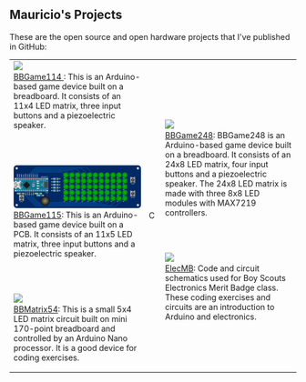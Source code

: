 ## Mauricio's Projects

These are the open source and open hardware projects that I've published in GitHub:

<table><tr><td width=390>

<a href="https://github.com/mtejada11/BBGame114">
<img src="https://github.com/mtejada11/BBGame114/raw/doc/Build/BBGame114.png" width=380><br>
BBGame114
</a>
: This is an Arduino-based game device built on a breadboard. It consists of an 11x4 LED matrix, three input 
buttons and a piezoelectric speaker.

<br><br>

[<img src="https://github.com/mtejada11/BBGame115/raw/master/PCB/bbgame115_pcb_assembled.png" width=370><br>BBGame115](https://github.com/mtejada11/BBGame115):
This is an Arduino-based game device built on a PCB. It consists of an 11x5 LED matrix, three input buttons and a piezoelectric speaker.

<br><br>

[<img src="https://github.com/mtejada11/BBMatrix54/raw/doc/Build/BBMatrix54.png" width=190><br>BBMatrix54](https://github.com/mtejada11/BBMatrix54): 
This is a small 5x4 LED matrix circuit built on mini 170-point breadboard and controlled by an Arduino Nano processor. 
It is a good device for coding exercises.

</td><td width=20>C</td><td width=390>

<br>

[<img src="https://github.com/mtejada11/BBGame248/raw/master/Build/BBGame248.png" width=380><br>BBGame248](https://github.com/mtejada11/BBGame248):
BBGame248 is an Arduino-based game device built on a breadboard. It consists of an 24x8 LED matrix, four input buttons 
and a piezoelectric speaker. The 24x8 LED matrix is made with three 8x8 LED modules with MAX7219 controllers.

<br><br>

[<img src="https://github.com/mtejada11/ElecMB/raw/master/Circuit_2_BreadboardLayout.png" width=250><br>ElecMB](https://github.com/mtejada11/ElecMB): 
Code and circuit schematics used for Boy Scouts Electronics Merit Badge class. These coding exercises and circuits are an introduction to Arduino and electronics.

</td></tr><tr></table>
